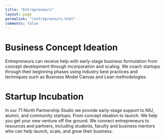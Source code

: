 ```yaml
---
title: "Entrepreneurs"
layout: page
permalink: "/entrepreneurs.html"
comments: false
---
```


# Business Concept Ideation <br>
Entrepreneurs can receive help with early-stage business formulation from concept development through incorporation and scaling. We coach startups through their beginning phases using industry best practices and techniques such as Business Model Canvas and Lean methodologies.
<br>

# Startup Incubation <br>
In our 71 North Partnership Studio we provide early-stage support to NIU, alumni, and community startups. From concept ideation to launch. We help you get your new venture off the ground. We connect entrepreneurs to resources and partners, including students, faculty and business mentors who can help launch, scale, and grow their business.
<br>